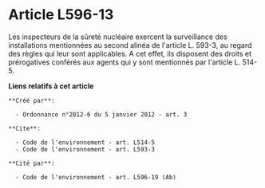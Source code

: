 # Article L596-13

Les inspecteurs de la sûreté nucléaire exercent la surveillance des installations mentionnées au second alinéa de l'article
L. 593-3, au regard des règles qui leur sont applicables. A cet effet, ils disposent des droits et prérogatives conférés aux
agents qui y sont mentionnés par l'article L. 514-5.

**Liens relatifs à cet article**

	**Créé par**:

	  - Ordonnance n°2012-6 du 5 janvier 2012 - art. 3

	**Cite**:

	  - Code de l'environnement - art. L514-5
	  - Code de l'environnement - art. L593-3

	**Cité par**:

	  - Code de l'environnement - art. L596-19 (Ab)
